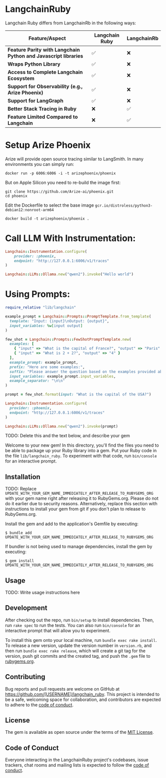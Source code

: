 # LangchainRuby

Langchain Ruby differs from LangchainRb in the following ways:

| Feature/Aspect                                                    | Langchain Ruby | LangchainRb |
| ----------------------------------------------------------------- | -------------- | ----------- |
| **Feature Parity with Langchain Python and Javascript libraries** | ✅             | ❌          |
| **Wraps Python Library**                                          | ✅             | ❌          |
| **Access to Complete Langchain Ecosystem**                        | ✅             | ❌          |
| **Support for Observability (e.g., Arize Phoenix)**               | ✅             | ❌          |
| **Support for LangGraph**                                         | ✅             | ❌          |
| **Better Stack Tracing in Ruby**                                  | ❌             | ✅          |
| **Feature Limited Compared to Langchain**                         | ❌             | ✅          |

# Setup Arize Phoenix

Arize will provide open source tracing similar to LangSmith. In many environments you can simply run:

```
docker run -p 6006:6006 -i -t arizephoenix/phoenix
```

But on Apple Silicon you need to re-build the image first:

```
git clone https://github.com/Arize-ai/phoenix.git
cd phoenix
```

Edit the Dockerfile to select the base image `gcr.io/distroless/python3-debian12:nonroot-arm64`

```
docker build -t arizephoenix/phoenix .
```

# Call LLM With Instrumentation:

```ruby
Langchain::Instrumentation.configure(
    provider: :phoenix,
    endpoint: "http://127.0.0.1:6006/v1/traces"
)

Langchain::LLMs::Ollama.new("qwen2").invoke("Hello world")
```

# Using Prompts:

```ruby
require_relative "lib/langchain"

example_prompt = Langchain::Prompts::PromptTemplate.from_template(
  template: "Input: {input}\nOutput: {output}",
  input_variables: %w[input output]
)

few_shot = Langchain::Prompts::FewShotPromptTemplate.new(
  examples: [
    { "input" => "What is the capital of France?", "output" => "Paris" },
    { "input" => "What is 2 + 2?", "output" => "4" }
  ],
  example_prompt: example_prompt,
  prefix: "Here are some examples:",
  suffix: "Please answer the question based on the examples provided above: {input}",
  input_variables: example_prompt.input_variables,
  example_separator: "\n\n"
)

prompt = few_shot.format(input: "What is the capital of the USA?")

Langchain::Instrumentation.configure(
  provider: :phoenix,
  endpoint: "http://127.0.0.1:6006/v1/traces"
)

Langchain::LLMs::Ollama.new("qwen2").invoke(prompt)
```

TODO: Delete this and the text below, and describe your gem

Welcome to your new gem! In this directory, you'll find the files you need to be able to package up your Ruby library into a gem. Put your Ruby code in the file `lib/langchain_ruby`. To experiment with that code, run `bin/console` for an interactive prompt.

## Installation

TODO: Replace `UPDATE_WITH_YOUR_GEM_NAME_IMMEDIATELY_AFTER_RELEASE_TO_RUBYGEMS_ORG` with your gem name right after releasing it to RubyGems.org. Please do not do it earlier due to security reasons. Alternatively, replace this section with instructions to install your gem from git if you don't plan to release to RubyGems.org.

Install the gem and add to the application's Gemfile by executing:

    $ bundle add UPDATE_WITH_YOUR_GEM_NAME_IMMEDIATELY_AFTER_RELEASE_TO_RUBYGEMS_ORG

If bundler is not being used to manage dependencies, install the gem by executing:

    $ gem install UPDATE_WITH_YOUR_GEM_NAME_IMMEDIATELY_AFTER_RELEASE_TO_RUBYGEMS_ORG

## Usage

TODO: Write usage instructions here

## Development

After checking out the repo, run `bin/setup` to install dependencies. Then, run `rake spec` to run the tests. You can also run `bin/console` for an interactive prompt that will allow you to experiment.

To install this gem onto your local machine, run `bundle exec rake install`. To release a new version, update the version number in `version.rb`, and then run `bundle exec rake release`, which will create a git tag for the version, push git commits and the created tag, and push the `.gem` file to [rubygems.org](https://rubygems.org).

## Contributing

Bug reports and pull requests are welcome on GitHub at https://github.com/[USERNAME]/langchain_ruby. This project is intended to be a safe, welcoming space for collaboration, and contributors are expected to adhere to the [code of conduct](https://github.com/[USERNAME]/langchain_ruby/blob/main/CODE_OF_CONDUCT.md).

## License

The gem is available as open source under the terms of the [MIT License](https://opensource.org/licenses/MIT).

## Code of Conduct

Everyone interacting in the LangchainRuby project's codebases, issue trackers, chat rooms and mailing lists is expected to follow the [code of conduct](https://github.com/[USERNAME]/langchain_ruby/blob/main/CODE_OF_CONDUCT.md).
